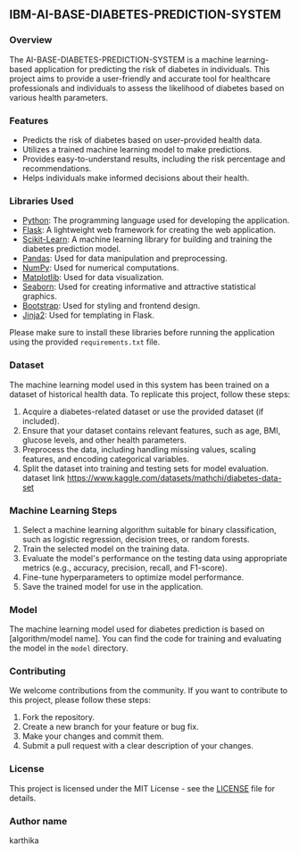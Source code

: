 ## IBM-AI-BASE-DIABETES-PREDICTION-SYSTEM

### Overview

The AI-BASE-DIABETES-PREDICTION-SYSTEM is a machine learning-based application for predicting the risk of diabetes in individuals. This project aims to provide a user-friendly and accurate tool for healthcare professionals and individuals to assess the likelihood of diabetes based on various health parameters.

### Features

- Predicts the risk of diabetes based on user-provided health data.
- Utilizes a trained machine learning model to make predictions.
- Provides easy-to-understand results, including the risk percentage and recommendations.
- Helps individuals make informed decisions about their health.

### Libraries Used

- [Python](https://www.python.org): The programming language used for developing the application.
- [Flask](https://flask.palletsprojects.com/en/2.1.x/): A lightweight web framework for creating the web application.
- [Scikit-Learn](https://scikit-learn.org/stable/): A machine learning library for building and training the diabetes prediction model.
- [Pandas](https://pandas.pydata.org/): Used for data manipulation and preprocessing.
- [NumPy](https://numpy.org/): Used for numerical computations.
- [Matplotlib](https://matplotlib.org/): Used for data visualization.
- [Seaborn](https://seaborn.pydata.org/): Used for creating informative and attractive statistical graphics.
- [Bootstrap](https://getbootstrap.com/): Used for styling and frontend design.
- [Jinja2](https://jinja.palletsprojects.com/en/2.11.x/): Used for templating in Flask.

Please make sure to install these libraries before running the application using the provided `requirements.txt` file.

### Dataset

The machine learning model used in this system has been trained on a dataset of historical health data. To replicate this project, follow these steps:

1. Acquire a diabetes-related dataset or use the provided dataset (if included).
2. Ensure that your dataset contains relevant features, such as age, BMI, glucose levels, and other health parameters.
3. Preprocess the data, including handling missing values, scaling features, and encoding categorical variables.
4. Split the dataset into training and testing sets for model evaluation.
dataset link
https://www.kaggle.com/datasets/mathchi/diabetes-data-set

### Machine Learning Steps

1. Select a machine learning algorithm suitable for binary classification, such as logistic regression, decision trees, or random forests.
2. Train the selected model on the training data.
3. Evaluate the model's performance on the testing data using appropriate metrics (e.g., accuracy, precision, recall, and F1-score).
4. Fine-tune hyperparameters to optimize model performance.
5. Save the trained model for use in the application.

### Model

The machine learning model used for diabetes prediction is based on [algorithm/model name]. You can find the code for training and evaluating the model in the `model` directory.

### Contributing

We welcome contributions from the community. If you want to contribute to this project, please follow these steps:

1. Fork the repository.
2. Create a new branch for your feature or bug fix.
3. Make your changes and commit them.
4. Submit a pull request with a clear description of your changes.

### License

This project is licensed under the MIT License - see the [LICENSE](LICENSE) file for details.

### Author name
karthika
